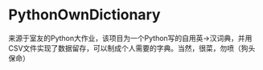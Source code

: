 # PythonOwnDictionary
来源于室友的Python大作业，该项目为一个Python写的自用英→汉词典，并用CSV文件实现了数据留存，可以制成个人需要的字典。当然，很菜，勿喷（狗头保命）
